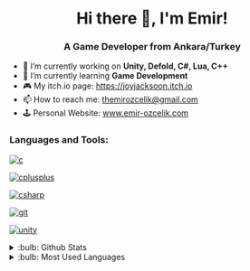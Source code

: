 <h1 align="center">Hi there 👋, I'm Emir!</h1>
<h3 align="center">A Game Developer from Ankara/Turkey</h3>

- 🔭 I’m currently working on **Unity, Defold, C#, Lua, C++**
- 🌱 I’m currently learning **Game Development**
- :video_game: My itch.io page: https://joyjacksoon.itch.io
- 📫 How to reach me: themirozcelik@gmail.com
- 🕹️ Personal Website: www.emir-ozcelik.com

<h3 align="left">Languages and Tools:</h3>
<p align="left"> 
    
<a href="https://www.cprogramming.com/" target="_blank" rel="noreferrer"><img src="https://img.shields.io/badge/c-%2300599C.svg?style=for-the-badge&logo=c&logoColor=white" alt="c"/></a>
    
<a href="https://www.w3schools.com/cpp/" target="_blank" rel="noreferrer"><img src="https://img.shields.io/badge/c++-%2300599C.svg?style=for-the-badge&logo=c%2B%2B&logoColor=white" alt="cplusplus"/></a>
    
<a href="https://www.w3schools.com/cs/" target="_blank" rel="noreferrer"><img src="https://img.shields.io/badge/c%23-%23239120.svg?style=for-the-badge&logo=c-sharp&logoColor=white" alt="csharp"/></a>
    
<a href="https://git-scm.com/" target="_blank" rel="noreferrer"><img src="https://img.shields.io/badge/git-%23F05033.svg?style=for-the-badge&logo=git&logoColor=white" alt="git"/></a> 
    
<a href="https://unity.com/" target="_blank" rel="noreferrer"><img src="https://img.shields.io/badge/unity-%23000000.svg?style=for-the-badge&logo=unity&logoColor=white" alt="unity"/></a>
    
</p>

<details>
    <summary>:bulb: Github Stats </summary>
    <img src= "https://github-readme-stats.vercel.app/api?username=Emir0zcelik&theme=synthwave">
</details>


<details>
    <summary>:bulb: Most Used Languages </summary>
    <img src= "https://github-readme-stats.vercel.app/api/top-langs/?username=Emir0zcelik&layout=compact)](https://github.com/anuraghazra/github-readme-stats">
</details>


